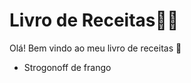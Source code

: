 # Livro de Receitas:man_cook:
Olá! Bem vindo ao meu livro de receitas :wave:
- Strogonoff de frango
